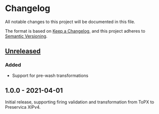 # Changelog

All notable changes to this project will be documented in this file.

The format is based on [Keep a Changelog](https://keepachangelog.com/en/1.0.0/), and this project
adheres to [Semantic Versioning](https://semver.org/spec/v2.0.0.html).

## [Unreleased]

### Added

- Support for pre-wash transformations


## 1.0.0 - 2021-04-01

Initial release, supporting firing validation and transformation from ToPX to Preservica XIPv4.

[Unreleased]: https://github.com/noord-hollandsarchief/preingest-frontend/compare/v1.0.0...HEAD
